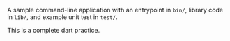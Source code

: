 A sample command-line application with an entrypoint in `bin/`, library code
in `lib/`, and example unit test in `test/`.

This is a complete dart practice.

